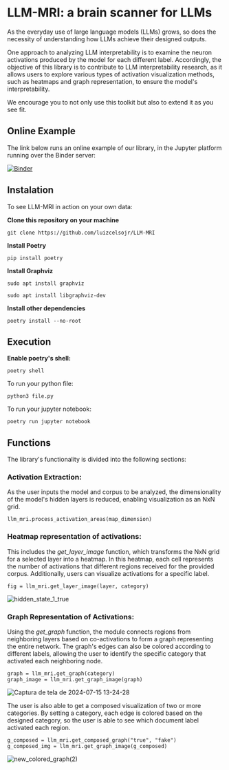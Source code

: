 # LLM-MRI: a brain scanner for LLMs

As the everyday use of large language models (LLMs) grows, so does the necessity of understanding how LLMs achieve their designed outputs.

One approach to analyzing LLM interpretability is to examine the neuron activations produced by the model for each different label. Accordingly, the objective of this library is to contribute to LLM interpretability research, as it allows users to explore various types of activation visualization methods, such as heatmaps and graph representation, to ensure the model's interpretability.

We encourage you to not only use this toolkit but also to extend it as you see fit.

## Online Example

The link below runs an online example of our library, in the Jupyter platform running over the Binder server:

[![Binder](https://mybinder.org/badge_logo.svg)](https://mybinder.org/v2/gh/luizcelsojr/LLM-MRI/v01.1?labpath=examples%2FEmotions.ipynb)

## Instalation

To see LLM-MRI in action on your own data:

**Clone this repository on your machine**

```
git clone https://github.com/luizcelsojr/LLM-MRI
```

**Install Poetry**

```
pip install poetry
```


**Install Graphviz**

```
sudo apt install graphviz

sudo apt install libgraphviz-dev
```

**Install other dependencies**

```
poetry install --no-root
```

## Execution

**Enable poetry's shell:**
```
poetry shell
```

To run your python file:
```
python3 file.py
```

To run your jupyter notebook:
```
poetry run jupyter notebook
```

## Functions
The library's functionality is divided into the following sections:

### Activation Extraction: 
As the user inputs the model and corpus to be analyzed, the dimensionality of the model's hidden layers is reduced, enabling visualization as an NxN grid.
  ```
  llm_mri.process_activation_areas(map_dimension)
  ```


  
### Heatmap representation of activations:
This includes the _get_layer_image_ function, which transforms the NxN grid for a selected layer into a heatmap. In this heatmap, each cell represents the number of activations that different regions received for the provided corpus. Additionally, users can visualize activations for a specific label.
  ```
  fig = llm_mri.get_layer_image(layer, category)
  ```
![hidden_state_1_true](https://github.com/user-attachments/assets/0bfbc90e-2bb9-4bd0-aa20-68c67608189f)



  
### Graph Representation of Activations:
Using the _get_graph_ function, the module connects regions from neighboring layers based on co-activations to form a graph representing the entire network. The graph's edges can also be colored according to different labels, allowing the user to identify the specific category that activated each neighboring node.
   ```
   graph = llm_mri.get_graph(category)
   graph_image = llm_mri.get_graph_image(graph)
  ```
![Captura de tela de 2024-07-15 13-24-28](https://github.com/user-attachments/assets/327b8c94-1162-4e2b-8b1b-d1be2fb1163e)


The user is also able to get a composed visualization of two or more categories. By setting a category, each edge is colored based on the designed category, so the user is able to see which document label activated each region.
```
g_composed = llm_mri.get_composed_graph("true", "fake")
g_composed_img = llm_mri.get_graph_image(g_composed)
```

![new_colored_graph(2)](https://github.com/user-attachments/assets/05fee9a7-a3e3-4e67-92f8-d60175de6110)


